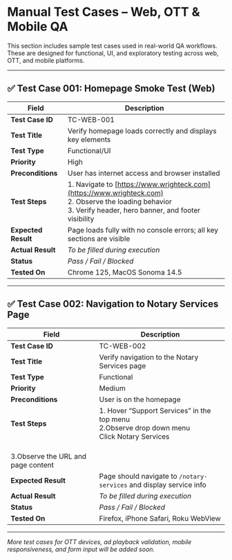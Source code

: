 # Manual Test Cases – Web, OTT & Mobile QA

This section includes sample test cases used in real-world QA workflows. These are designed for functional, UI, and exploratory testing across web, OTT, and mobile platforms.

---

## ✅ Test Case 001: Homepage Smoke Test (Web)

| Field              | Description                                                  |
|-------------------|--------------------------------------------------------------|
| **Test Case ID**   | TC-WEB-001                                                   |
| **Test Title**     | Verify homepage loads correctly and displays key elements    |
| **Test Type**      | Functional/UI                                                |
| **Priority**       | High                                                         |
| **Preconditions**  | User has internet access and browser installed               |
| **Test Steps**     | 1. Navigate to [https://www.wrighteck.com](https://www.wrighteck.com)<br>2. Observe the loading behavior<br>3. Verify header, hero banner, and footer visibility |
| **Expected Result**| Page loads fully with no console errors; all key sections are visible |
| **Actual Result**  | _To be filled during execution_                              |
| **Status**         | _Pass / Fail / Blocked_                                      |
| **Tested On**      | Chrome 125, MacOS Sonoma 14.5                                |

---

## ✅ Test Case 002: Navigation to Notary Services Page

| Field              | Description                                                  |
|-------------------|--------------------------------------------------------------|
| **Test Case ID**   | TC-WEB-002                                                   |
| **Test Title**     | Verify navigation to the Notary Services page                |
| **Test Type**      | Functional                                                   |
| **Priority**       | Medium                                                       |
| **Preconditions**  | User is on the homepage                                      |
| **Test Steps**     | 1. Hover “Support Services” in the top menu<br>2.Observe drop down menu <br> Click Notary Services
<br> 3.Observe the URL and page content|
| **Expected Result**| Page should navigate to `/notary-services` and display service info |
| **Actual Result**  | _To be filled during execution_                              |
| **Status**         | _Pass / Fail / Blocked_                                      |
| **Tested On**      | Firefox, iPhone Safari, Roku WebView                         |

---

*More test cases for OTT devices, ad playback validation, mobile responsiveness, and form input will be added soon.*

